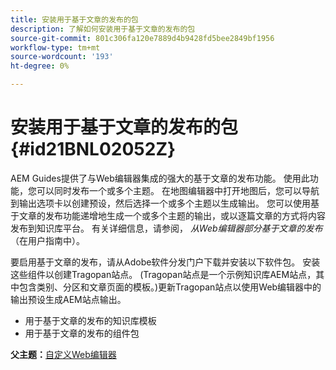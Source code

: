 ```yaml
---
title: 安装用于基于文章的发布的包
description: 了解如何安装用于基于文章的发布的包
source-git-commit: 801c306fa120e7889d4b9428fd5bee2849bf1956
workflow-type: tm+mt
source-wordcount: '193'
ht-degree: 0%

---
```



# 安装用于基于文章的发布的包 {#id21BNL02052Z}

AEM Guides提供了与Web编辑器集成的强大的基于文章的发布功能。 使用此功能，您可以同时发布一个或多个主题。 在地图编辑器中打开地图后，您可以导航到输出选项卡以创建预设，然后选择一个或多个主题以生成输出。 您可以使用基于文章的发布功能递增地生成一个或多个主题的输出，或以逐篇文章的方式将内容发布到知识库平台。 有关详细信息，请参阅， *从Web编辑器部分基于文章的发布* （在用户指南中）。

要启用基于文章的发布，请从Adobe软件分发门户下载并安装以下软件包。 安装这些组件以创建Tragopan站点。 \(Tragopan站点是一个示例知识库AEM站点，其中包含类别、分区和文章页面的模板。\)更新Tragopan站点以使用Web编辑器中的输出预设生成AEM站点输出。

- 用于基于文章的发布的知识库模板
- 用于基于文章的发布的组件包

**父主题：**[&#x200B;自定义Web编辑器](conf-web-editor.md)

